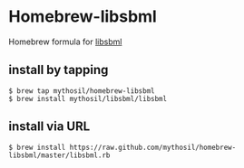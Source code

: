 Homebrew-libsbml
================

Homebrew formula for [libsbml][]

install by tapping
------------------

```
$ brew tap mythosil/homebrew-libsbml
$ brew install mythosil/libsbml/libsbml
```

install via URL
---------------

```
$ brew install https://raw.github.com/mythosil/homebrew-libsbml/master/libsbml.rb
```

[libsbml]:http://sbml.org/Software/libSBML
